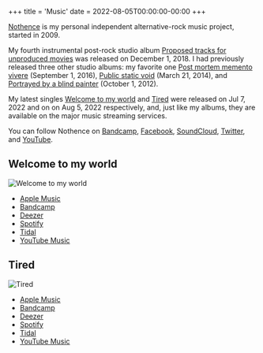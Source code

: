 +++
title = 'Music'
date = 2022-08-05T00:00:00-00:00
+++

[Nothence](https://nothence.com) is my personal independent alternative-rock music project, started in 2009.

My fourth instrumental post-rock studio album [Proposed tracks for unproduced movies](https://nothence.com/proposed-tracks-for-unproduced-movies.php) was released on December 1, 2018. I had previously released three other studio albums: my favorite one [Post mortem memento vivere](https://pmmv.nothence.com) (September 1, 2016), [Public static void](https://nothence.com/public-static-void.php) (March 21, 2014), and [Portrayed by a blind painter](https://nothence.com/portrayed-by-a-blind-painter.php) (October 1, 2012).

My latest singles [Welcome to my world](https://nothence.com/welcome-to-my-world.php) and [Tired](https://nothence.com/tired.php) were released on Jul 7, 2022 and on on Aug 5, 2022 respectively, and, just like my albums, they are available on the major music streaming services.

You can follow Nothence on [Bandcamp](https://nothence.bandcamp.com), [Facebook](https://facebook.com/nothence), [SoundCloud](https://soundcloud.com/nothence), [Twitter](https://twitter.com/nothence), and [YouTube](https://youtube.com/nothence).

## Welcome to my world

![Welcome to my world](https://nothence.com/images/welcome-to-my-world-360.png)

- [Apple Music](https://itunes.apple.com/album/id/1632364337)
- [Bandcamp](https://nothence.bandcamp.com/track/welcome-to-my-world)
- [Deezer](https://deezer.page.link/YgXqFnUCXrXnuHCk7)
- [Spotify](https://open.spotify.com/album/1mVwbroON2Pu5FmBeXvNRh)
- [Tidal](https://tidal.com/browse/album/235960216)
- [YouTube Music](https://music.youtube.com/watch?v=V-enU5GutNE)

## Tired

![Tired](https://nothence.com/images/tired-360.png)

- [Apple Music](https://itunes.apple.com/album/id/1638198475)
- [Bandcamp](https://nothence.bandcamp.com/track/tired)
- [Deezer](https://deezer.page.link/3EYb8gYKXqXBfEES9)
- [Spotify](https://open.spotify.com/album/1xDCSC8bWOVgF6gkymxRIX)
- [Tidal](https://tidal.com/browse/album/241506018)
- [YouTube Music](https://music.youtube.com/watch?v=iIuBcF_YQbI)

